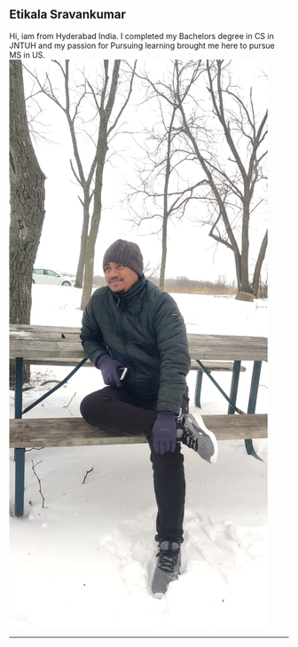 ## Etikala Sravankumar
Hi, iam from Hyderabad India. I completed my Bachelors degree in CS in JNTUH and my passion for Pursuing learning brought me here to pursue MS in US.
![Sravan](/Sravan.jpg)
*************************************************************************